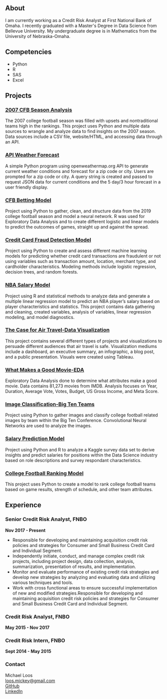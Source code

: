 ## About 
I am currently working as a Credit Risk Analyst at First National Bank of Omaha. I recently graduated with a Master's Degree in Data Science from Bellevue University. My undergraduate degree is in Mathematics from the University of Nebraska-Omaha. 

## Competencies
- Python
- R
- SAS
- Excel

## Projects

### [2007 CFB Season Analysis](https://github.com/michaelloos/Portfolio/tree/main/2007%20CFB%20Season) 
The 2007 college football season was filled with upsets and nontraditional teams high in the rankings. This project uses Python and multiple data sources to wrangle and analyze data to find insights on the 2007 season. Data sources include a CSV file, website/HTML, and accessing data through an API. 

### [API Weather Forecast](https://github.com/michaelloos/Portfolio/tree/main/API%20Weather%20Forecast) 
A simple Python program using openweathermap.org API to generate current weather conditions and forecast for a zip code or city. Users are prompted for a zip code or city. A query string is created and passed to request JSON data for current conditions and the 5 day/3 hour forecast in a user friendly display.

### [CFB Betting Model](https://github.com/michaelloos/Portfolio/tree/main/CFB%20Betting%20Model) 
Project using Python to gather, clean, and structure data from the 2019 college football season and model a neural network. R was used for Exploratory Data Analysis and to create different logistic and linear models to predict the outcomes of games, straight up and against the spread.

### [Credit Card Fraud Detection Model](https://github.com/michaelloos/Portfolio/tree/main/Credit%20Card%20Fraud%20Detection)
Project using Python to create and assess different machine learning models for predicting whether credit card transactions are fraudulent or not using variables such as transaction amount, location, merchant type, and cardholder characteristics. Modeling methods include logistic regression, decision trees, and random forests.

### [NBA Salary Model](https://github.com/michaelloos/Portfolio/tree/main/NBA%20Salary%20Model)
Project using R and statistical methods to analyze data and generate a multiple linear regression model to predict an NBA player’s salary based on player characteristics and statistics. This project contains data gathering and cleaning, created variables, analysis of variables, linear regression modeling, and model diagnostics.  

### [The Case for Air Travel-Data Visualization](https://github.com/michaelloos/Portfolio/tree/main/The%20Case%20for%20Air%20Travel-Data%20Visualization)
This project contains several different types of projects and visualizations to persuade different audiences that air travel is safe. Visualization mediums include a dashboard, an executive summary, an infographic, a blog post, and a public presentation. Visuals were created using Tableau.

### [What Makes a Good Movie-EDA](https://github.com/michaelloos/Portfolio/tree/main/What%20Makes%20a%20Good%20Movie)
Exploratory Data Analysis done to determine what attributes make a good movie. Data contains 81,273 movies from IMDB. Analysis focuses on Year, Duration, Average Vote, Votes, Budget, US Gross Income, and Meta Score.

### [Image Classification-Big Ten Teams]()
Project using Python to gather images and classify college football related images by team within the Big Ten Conference. Convolutional Neural Networks are used to analyze the images.

### [Salary Prediction Model]()
Project using Python and R to analyze a Kaggle survey data set to derive insights and predict salaries for positions within the Data Science industry based on role descriptions and survey respondant characteristics. 

### [College Football Ranking Model]()
This project uses Python to create a model to rank college football teams based on game results, strength of schedule, and other team attributes. 

## Experience
### Senior Credit Risk Analyst, FNBO
  **Nov 2017 - Present**
- Responsible for developing and maintaining acquisition credit risk policies and strategies for Consumer and Small Business Credit Card and Individual Segment.
- Independently initiate, conduct, and manage complex credit risk projects, including project design, data collection, analysis, summarization, presentation of results, and implementation.
- Monitor and evaluate performance of existing credit risk strategies and develop new strategies by analyzing and evaluating data and utilizing various techniques and tools.
- Work with cross functional areas to ensure successful implementation of new and modified strategies.Responsible for developing and maintaining acquisition credit risk policies and strategies for Consumer and Small Business Credit Card and Individual Segment. 

### Credit Risk Analyst, FNBO 
  **May 2015 - Nov 2017**

### Credit Risk Intern, FNBO
  **Sept 2014 - May 2015**


### Contact
Michael Loos\
loos.mickey@gmail.com \
[GitHub](https://github.com/michaelloos/portfolio) \
[LinkedIn](https://www.linkedin.com/in/michael-loos-49106750) 
